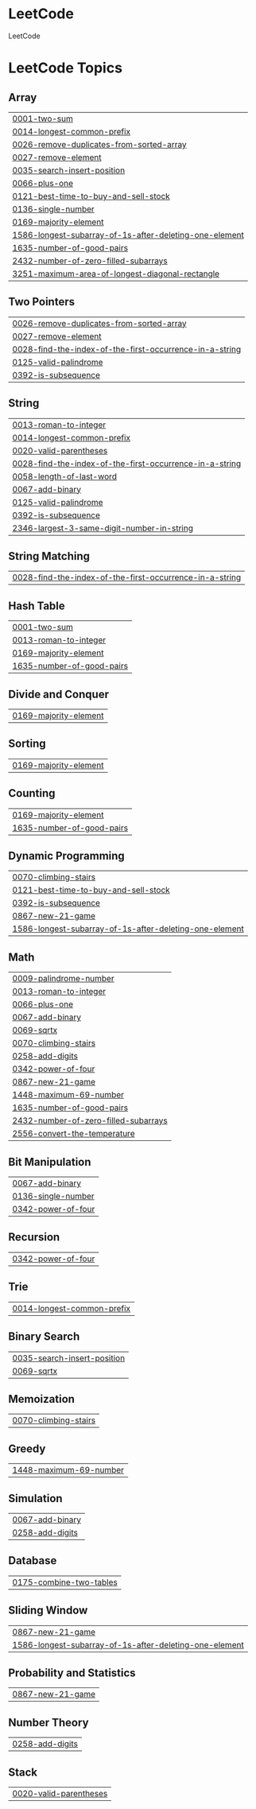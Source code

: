 # LeetCode
LeetCode

<!---LeetCode Topics Start-->
# LeetCode Topics
## Array
|  |
| ------- |
| [0001-two-sum](https://github.com/Ninflex/LeetCode/tree/master/0001-two-sum) |
| [0014-longest-common-prefix](https://github.com/Ninflex/LeetCode/tree/master/0014-longest-common-prefix) |
| [0026-remove-duplicates-from-sorted-array](https://github.com/Ninflex/LeetCode/tree/master/0026-remove-duplicates-from-sorted-array) |
| [0027-remove-element](https://github.com/Ninflex/LeetCode/tree/master/0027-remove-element) |
| [0035-search-insert-position](https://github.com/Ninflex/LeetCode/tree/master/0035-search-insert-position) |
| [0066-plus-one](https://github.com/Ninflex/LeetCode/tree/master/0066-plus-one) |
| [0121-best-time-to-buy-and-sell-stock](https://github.com/Ninflex/LeetCode/tree/master/0121-best-time-to-buy-and-sell-stock) |
| [0136-single-number](https://github.com/Ninflex/LeetCode/tree/master/0136-single-number) |
| [0169-majority-element](https://github.com/Ninflex/LeetCode/tree/master/0169-majority-element) |
| [1586-longest-subarray-of-1s-after-deleting-one-element](https://github.com/Ninflex/LeetCode/tree/master/1586-longest-subarray-of-1s-after-deleting-one-element) |
| [1635-number-of-good-pairs](https://github.com/Ninflex/LeetCode/tree/master/1635-number-of-good-pairs) |
| [2432-number-of-zero-filled-subarrays](https://github.com/Ninflex/LeetCode/tree/master/2432-number-of-zero-filled-subarrays) |
| [3251-maximum-area-of-longest-diagonal-rectangle](https://github.com/Ninflex/LeetCode/tree/master/3251-maximum-area-of-longest-diagonal-rectangle) |
## Two Pointers
|  |
| ------- |
| [0026-remove-duplicates-from-sorted-array](https://github.com/Ninflex/LeetCode/tree/master/0026-remove-duplicates-from-sorted-array) |
| [0027-remove-element](https://github.com/Ninflex/LeetCode/tree/master/0027-remove-element) |
| [0028-find-the-index-of-the-first-occurrence-in-a-string](https://github.com/Ninflex/LeetCode/tree/master/0028-find-the-index-of-the-first-occurrence-in-a-string) |
| [0125-valid-palindrome](https://github.com/Ninflex/LeetCode/tree/master/0125-valid-palindrome) |
| [0392-is-subsequence](https://github.com/Ninflex/LeetCode/tree/master/0392-is-subsequence) |
## String
|  |
| ------- |
| [0013-roman-to-integer](https://github.com/Ninflex/LeetCode/tree/master/0013-roman-to-integer) |
| [0014-longest-common-prefix](https://github.com/Ninflex/LeetCode/tree/master/0014-longest-common-prefix) |
| [0020-valid-parentheses](https://github.com/Ninflex/LeetCode/tree/master/0020-valid-parentheses) |
| [0028-find-the-index-of-the-first-occurrence-in-a-string](https://github.com/Ninflex/LeetCode/tree/master/0028-find-the-index-of-the-first-occurrence-in-a-string) |
| [0058-length-of-last-word](https://github.com/Ninflex/LeetCode/tree/master/0058-length-of-last-word) |
| [0067-add-binary](https://github.com/Ninflex/LeetCode/tree/master/0067-add-binary) |
| [0125-valid-palindrome](https://github.com/Ninflex/LeetCode/tree/master/0125-valid-palindrome) |
| [0392-is-subsequence](https://github.com/Ninflex/LeetCode/tree/master/0392-is-subsequence) |
| [2346-largest-3-same-digit-number-in-string](https://github.com/Ninflex/LeetCode/tree/master/2346-largest-3-same-digit-number-in-string) |
## String Matching
|  |
| ------- |
| [0028-find-the-index-of-the-first-occurrence-in-a-string](https://github.com/Ninflex/LeetCode/tree/master/0028-find-the-index-of-the-first-occurrence-in-a-string) |
## Hash Table
|  |
| ------- |
| [0001-two-sum](https://github.com/Ninflex/LeetCode/tree/master/0001-two-sum) |
| [0013-roman-to-integer](https://github.com/Ninflex/LeetCode/tree/master/0013-roman-to-integer) |
| [0169-majority-element](https://github.com/Ninflex/LeetCode/tree/master/0169-majority-element) |
| [1635-number-of-good-pairs](https://github.com/Ninflex/LeetCode/tree/master/1635-number-of-good-pairs) |
## Divide and Conquer
|  |
| ------- |
| [0169-majority-element](https://github.com/Ninflex/LeetCode/tree/master/0169-majority-element) |
## Sorting
|  |
| ------- |
| [0169-majority-element](https://github.com/Ninflex/LeetCode/tree/master/0169-majority-element) |
## Counting
|  |
| ------- |
| [0169-majority-element](https://github.com/Ninflex/LeetCode/tree/master/0169-majority-element) |
| [1635-number-of-good-pairs](https://github.com/Ninflex/LeetCode/tree/master/1635-number-of-good-pairs) |
## Dynamic Programming
|  |
| ------- |
| [0070-climbing-stairs](https://github.com/Ninflex/LeetCode/tree/master/0070-climbing-stairs) |
| [0121-best-time-to-buy-and-sell-stock](https://github.com/Ninflex/LeetCode/tree/master/0121-best-time-to-buy-and-sell-stock) |
| [0392-is-subsequence](https://github.com/Ninflex/LeetCode/tree/master/0392-is-subsequence) |
| [0867-new-21-game](https://github.com/Ninflex/LeetCode/tree/master/0867-new-21-game) |
| [1586-longest-subarray-of-1s-after-deleting-one-element](https://github.com/Ninflex/LeetCode/tree/master/1586-longest-subarray-of-1s-after-deleting-one-element) |
## Math
|  |
| ------- |
| [0009-palindrome-number](https://github.com/Ninflex/LeetCode/tree/master/0009-palindrome-number) |
| [0013-roman-to-integer](https://github.com/Ninflex/LeetCode/tree/master/0013-roman-to-integer) |
| [0066-plus-one](https://github.com/Ninflex/LeetCode/tree/master/0066-plus-one) |
| [0067-add-binary](https://github.com/Ninflex/LeetCode/tree/master/0067-add-binary) |
| [0069-sqrtx](https://github.com/Ninflex/LeetCode/tree/master/0069-sqrtx) |
| [0070-climbing-stairs](https://github.com/Ninflex/LeetCode/tree/master/0070-climbing-stairs) |
| [0258-add-digits](https://github.com/Ninflex/LeetCode/tree/master/0258-add-digits) |
| [0342-power-of-four](https://github.com/Ninflex/LeetCode/tree/master/0342-power-of-four) |
| [0867-new-21-game](https://github.com/Ninflex/LeetCode/tree/master/0867-new-21-game) |
| [1448-maximum-69-number](https://github.com/Ninflex/LeetCode/tree/master/1448-maximum-69-number) |
| [1635-number-of-good-pairs](https://github.com/Ninflex/LeetCode/tree/master/1635-number-of-good-pairs) |
| [2432-number-of-zero-filled-subarrays](https://github.com/Ninflex/LeetCode/tree/master/2432-number-of-zero-filled-subarrays) |
| [2556-convert-the-temperature](https://github.com/Ninflex/LeetCode/tree/master/2556-convert-the-temperature) |
## Bit Manipulation
|  |
| ------- |
| [0067-add-binary](https://github.com/Ninflex/LeetCode/tree/master/0067-add-binary) |
| [0136-single-number](https://github.com/Ninflex/LeetCode/tree/master/0136-single-number) |
| [0342-power-of-four](https://github.com/Ninflex/LeetCode/tree/master/0342-power-of-four) |
## Recursion
|  |
| ------- |
| [0342-power-of-four](https://github.com/Ninflex/LeetCode/tree/master/0342-power-of-four) |
## Trie
|  |
| ------- |
| [0014-longest-common-prefix](https://github.com/Ninflex/LeetCode/tree/master/0014-longest-common-prefix) |
## Binary Search
|  |
| ------- |
| [0035-search-insert-position](https://github.com/Ninflex/LeetCode/tree/master/0035-search-insert-position) |
| [0069-sqrtx](https://github.com/Ninflex/LeetCode/tree/master/0069-sqrtx) |
## Memoization
|  |
| ------- |
| [0070-climbing-stairs](https://github.com/Ninflex/LeetCode/tree/master/0070-climbing-stairs) |
## Greedy
|  |
| ------- |
| [1448-maximum-69-number](https://github.com/Ninflex/LeetCode/tree/master/1448-maximum-69-number) |
## Simulation
|  |
| ------- |
| [0067-add-binary](https://github.com/Ninflex/LeetCode/tree/master/0067-add-binary) |
| [0258-add-digits](https://github.com/Ninflex/LeetCode/tree/master/0258-add-digits) |
## Database
|  |
| ------- |
| [0175-combine-two-tables](https://github.com/Ninflex/LeetCode/tree/master/0175-combine-two-tables) |
## Sliding Window
|  |
| ------- |
| [0867-new-21-game](https://github.com/Ninflex/LeetCode/tree/master/0867-new-21-game) |
| [1586-longest-subarray-of-1s-after-deleting-one-element](https://github.com/Ninflex/LeetCode/tree/master/1586-longest-subarray-of-1s-after-deleting-one-element) |
## Probability and Statistics
|  |
| ------- |
| [0867-new-21-game](https://github.com/Ninflex/LeetCode/tree/master/0867-new-21-game) |
## Number Theory
|  |
| ------- |
| [0258-add-digits](https://github.com/Ninflex/LeetCode/tree/master/0258-add-digits) |
## Stack
|  |
| ------- |
| [0020-valid-parentheses](https://github.com/Ninflex/LeetCode/tree/master/0020-valid-parentheses) |
<!---LeetCode Topics End-->